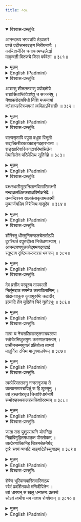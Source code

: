```yaml
---
title: ०३८

---
```

<div class="audioEmbed"  caption="सीतालक्ष्मी-वाचनम्" src="https://archive.org/download/nArAyaNIyam-shlokawise-audio/038/038_01.mp3"></div>
<details open><summary>विश्वास-प्रस्तुतिः</summary>

आनन्दरूप भगवन्नयि तेऽवतारे  
प्राप्ते प्रदीप्तभवदङ्ग निरीयमाणैः ।  
कान्तिव्रजैरिव घनाघनमण्डलैर्द्या  
मावृण्वती विरुरुचे किल वर्षवेला ॥ ३८१॥
</details>
<details><summary>मूलम्</summary>

आनन्दरूप भगवन्नयि तेऽवतारे  
प्राप्ते प्रदीप्तभवदङ्ग निरीयमाणैः ।  
कान्तिव्रजैरिव घनाघनमण्डलैर्द्या  
मावृण्वती विरुरुचे किल वर्षवेला ॥ ३८१॥
</details>





<details ><summary>English (Padmini)</summary>

Oh Lord of Absolute Bliss ! When Thy hour of incarnation approached, it was the rainy season, with dark clouds covering the sky. The rays of light emanating from Thy divine, dark blue form, seemed to light up the entire atmosphere.

</details>

<div class="audioEmbed"  caption="सीतालक्ष्मी-वाचनम्" src="https://archive.org/download/nArAyaNIyam-shlokawise-audio/038/038_02.mp3"></div>
<details open><summary>विश्वास-प्रस्तुतिः</summary>

आशासु शीतलतरासु पयोदतोयै  
राशासिताप्तिविवशेषु च सज्जनेषु ।  
नैशाकरोदयविधौ निशि मध्यमायां  
क्लेशापहस्त्रिजगतां त्वमिहाऽविरासीः ॥ ३८२॥
</details>
<details><summary>मूलम्</summary>

आशासु शीतलतरासु पयोदतोयै  
राशासिताप्तिविवशेषु च सज्जनेषु ।  
नैशाकरोदयविधौ निशि मध्यमायां  
क्लेशापहस्त्रिजगतां त्वमिहाऽविरासीः ॥ ३८२॥
</details>





<details ><summary>English (Padmini)</summary>

Oh Lord ! Healer of the distress of three worlds ! The rainwater pouring from the clouds cooled the earth in all directions and the good and virtuous souls were happy with the fulfilment of their wishes, when Thou wert born here on earth, at midnight, with the moon just rising.

</details>

<div class="audioEmbed"  caption="सीतालक्ष्मी-वाचनम्" src="https://archive.org/download/nArAyaNIyam-shlokawise-audio/038/038_03.mp3"></div>
<details open><summary>विश्वास-प्रस्तुतिः</summary>

बाल्यसृशापि वपुषा दधुषा विभूती  
रुद्यत्किरीटकटकाङ्गदहारभासा ।  
शङ्खारिवारिजगदापरिभासितेन  
मेघासितेन परिलेसिथ सूतिगेहे ॥ ३८३॥
</details>
<details><summary>मूलम्</summary>

बाल्यसृशापि वपुषा दधुषा विभूती  
रुद्यत्किरीटकटकाङ्गदहारभासा ।  
शङ्खारिवारिजगदापरिभासितेन  
मेघासितेन परिलेसिथ सूतिगेहे ॥ ३८३॥
</details>





<details ><summary>English (Padmini)</summary>

Though Thou wert in the form of an infant in the room where Thy birth took place, Thou, by Thy divine powers, radiated the resplendent form of Vishnu, adorned with the dazzling crown, bangles, shoulder ornaments, bracelets, pearl necklaces and the like along with the shining conch, disc, lotus and mace in Thy arms and Thy compiexion of dark blue, like that of a rain-cloud.

</details>

<div class="audioEmbed"  caption="सीतालक्ष्मी-वाचनम्" src="https://archive.org/download/nArAyaNIyam-shlokawise-audio/038/038_04.mp3"></div>
<details open><summary>विश्वास-प्रस्तुतिः</summary>

वक्षःस्थलीसुखनिलानविलासिलक्ष्मी  
मन्दाक्षलक्षितकटाक्षविमोक्षभेदैः ।  
तन्मन्दिरस्य खलकंसकृतामलक्ष्मी  
मुन्मार्जयन्निव विरेजिथ वासुदेव ॥ ३८४॥
</details>
<details><summary>मूलम्</summary>

वक्षःस्थलीसुखनिलानविलासिलक्ष्मी  
मन्दाक्षलक्षितकटाक्षविमोक्षभेदैः ।  
तन्मन्दिरस्य खलकंसकृतामलक्ष्मी  
मुन्मार्जयन्निव विरेजिथ वासुदेव ॥ ३८४॥
</details>





<details ><summary>English (Padmini)</summary>

Oh Vaasudeva ! The inauspicious atmosphere of the house, brought about by the wicked Kamsa, seemed to have been swept away by the shy sidelong glances of Goddess Lakshmi, resting happily on Thy breast, with her eyes half open and Thou shone with that brilliant lustre.

</details>

<div class="audioEmbed"  caption="सीतालक्ष्मी-वाचनम्" src="https://archive.org/download/nArAyaNIyam-shlokawise-audio/038/038_05.mp3"></div>
<details open><summary>विश्वास-प्रस्तुतिः</summary>

शौरिस्तु धीरमुनिमण्डलचेतसोऽपि  
दूरस्थितं वपुरुदीक्ष्य निजेक्षणाभ्याम् ।  
आनन्दबष्पपुलकोद्गमगद्गदार्द्र  
स्तुष्टाव दृष्टिमकरन्दरसं भवन्तम् ॥ ३८५॥
</details>
<details><summary>मूलम्</summary>

शौरिस्तु धीरमुनिमण्डलचेतसोऽपि  
दूरस्थितं वपुरुदीक्ष्य निजेक्षणाभ्याम् ।  
आनन्दबष्पपुलकोद्गमगद्गदार्द्र  
स्तुष्टाव दृष्टिमकरन्दरसं भवन्तम् ॥ ३८५॥
</details>





<details ><summary>English (Padmini)</summary>

Thy divine form which is unattainable even to the minds of self-controlled, great sages, was revealed to Souri (Thy father, Vasudeva), and he, overwhelmed by tears of joy, his whole body thrilled by the sight of Thee, his voice choking with emotion, praised Thee who looked like the nectar of flowers.

</details>

<div class="audioEmbed"  caption="सीतालक्ष्मी-वाचनम्" src="https://archive.org/download/nArAyaNIyam-shlokawise-audio/038/038_06.mp3"></div>
<details open><summary>विश्वास-प्रस्तुतिः</summary>

देव प्रसीद परपूरुष तापवल्ली  
निर्लूनदात्र समनेत्र कलाविलासिन् ।  
खेदानपाकुरु कृपागुरुभिः कटाक्षैर्  
इत्यादि तेन मुदितेन चिरं नुतोऽभूः ॥ ३८६॥
</details>
<details><summary>मूलम्</summary>

देव प्रसीद परपूरुष तापवल्ली  
निर्लूनदात्र समनेत्र कलाविलासिन् ।  
खेदानपाकुरु कृपागुरुभिः कटाक्षैर्  
इत्यादि तेन मुदितेन चिरं नुतोऽभूः ॥ ३८६॥
</details>





<details ><summary>English (Padmini)</summary>

Vasudeva praised Thee for a long time thus: "Oh Lord of Supreme Spirit ! Thou art the knife that cuts the root of sorrow; Thou art partial to none; Thou shines with the glory of Thy Maya; May Thou remove my sorrows with Thy compassionate glances."

</details>

<div class="audioEmbed"  caption="सीतालक्ष्मी-वाचनम्" src="https://archive.org/download/nArAyaNIyam-shlokawise-audio/038/038_07.mp3"></div>
<details open><summary>विश्वास-प्रस्तुतिः</summary>

मात्रा च नेत्रसलिलास्तृतगात्रवल्ल्या  
स्तोत्रैरभिष्टुतगुणः करुणालयस्त्वम् ।  
प्राचीनजन्मयुगलं प्रतिबोध्य ताभ्यां  
मातुर्गिरा दधिथ मानुषबालवेषम् ॥ ३८७॥
</details>
<details><summary>मूलम्</summary>

मात्रा च नेत्रसलिलास्तृतगात्रवल्ल्या  
स्तोत्रैरभिष्टुतगुणः करुणालयस्त्वम् ।  
प्राचीनजन्मयुगलं प्रतिबोध्य ताभ्यां  
मातुर्गिरा दधिथ मानुषबालवेषम् ॥ ३८७॥
</details>





<details ><summary>English (Padmini)</summary>

Thy mother, with tears of joy wetting her slender, creeper-like form, praised Thee. Thou, who art the abode of mercy, revealed to them (Thy parents), their previous two births, in which they had sung Thy praises; accepting Thy mother's prayer, Thou had taken the form of a human child.

</details>

<div class="audioEmbed"  caption="सीतालक्ष्मी-वाचनम्" src="https://archive.org/download/nArAyaNIyam-shlokawise-audio/038/038_08.mp3"></div>
<details open><summary>विश्वास-प्रस्तुतिः</summary>

त्वत्प्रेरिस्ततदनु नन्दतनूजया ते  
व्यत्यासमारचयितुं स हि शूरसूनुः ।  
त्वां हस्तयोरधृत चित्ताविधार्यमार्यै  
रम्भोरुहस्थकलहंसकिशोररम्यम् ॥ ३८८॥
</details>
<details><summary>मूलम्</summary>

त्वत्प्रेरिस्ततदनु नन्दतनूजया ते  
व्यत्यासमारचयितुं स हि शूरसूनुः ।  
त्वां हस्तयोरधृत चित्ताविधार्यमार्यै  
रम्भोरुहस्थकलहंसकिशोररम्यम् ॥ ३८८॥
</details>





<details ><summary>English (Padmini)</summary>

Then impelled by Thee, Vasudeva, got ready to exchange Thee with the daughter of Nanda. Thou, who art conceivable only in the minds of revered sages, and Thou, who art pleasing like the young swan seated in a lotus, wert lifted by Vasudeva, in his hands.

</details>

<div class="audioEmbed"  caption="सीतालक्ष्मी-वाचनम्" src="https://archive.org/download/nArAyaNIyam-shlokawise-audio/038/038_09.mp3"></div>
<details open><summary>विश्वास-प्रस्तुतिः</summary>

जाता तदा पुशुपसद्मनि योगनिद्रा  
निद्राविमुद्रितमथाकृत पौरलोकम् ।  
त्वत्प्रेरणात्किमिह चित्रमचेतनैर्यद्  
द्वारैः स्वयं व्यघटि सङ्गटितैस्सुगाढम् ॥ ३८९॥
</details>
<details><summary>मूलम्</summary>

जाता तदा पुशुपसद्मनि योगनिद्रा  
निद्राविमुद्रितमथाकृत पौरलोकम् ।  
त्वत्प्रेरणात्किमिह चित्रमचेतनैर्यद्  
द्वारैः स्वयं व्यघटि सङ्गटितैस्सुगाढम् ॥ ३८९॥
</details>





<details ><summary>English (Padmini)</summary>

At that time, Thy Maya, Yoganidra, who had been born in the cowherd, Nanda's house, put all the city dwellers to sleep, through her yogic powers, activated by Thee. But what is more amazing is that the firmly locked inanimate (prison) doors opened of their own accord.

</details>

<div class="audioEmbed"  caption="सीतालक्ष्मी-वाचनम्" src="https://archive.org/download/nArAyaNIyam-shlokawise-audio/038/038_10.mp3"></div>
<details open><summary>विश्वास-प्रस्तुतिः</summary>

शेषेण भूरिफणवारितवारिणाऽथ  
स्वैरं प्रदर्शितपथो मणिदीपितेन ।  
त्वां धारयन् स खलु धन्यतमः प्रतस्थे  
सोऽयं त्वमीश मम नाशय रोगवेगान् ॥ ३८१०॥
</details>
<details><summary>मूलम्</summary>

शेषेण भूरिफणवारितवारिणाऽथ  
स्वैरं प्रदर्शितपथो मणिदीपितेन ।  
त्वां धारयन् स खलु धन्यतमः प्रतस्थे  
सोऽयं त्वमीश मम नाशय रोगवेगान् ॥ ३८१०॥
</details>

<details ><summary>English (Padmini)</summary>

Then the most blessed, Vasudeva, set out, with his path lighted by the shining crest jewels of the serpent Sesha, who with his hoods held above Vasudeva's head, shielded him from the rain. Oh Lord of such great deeds ! May Thou destroy the severity of my ailments.

</details>

